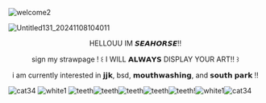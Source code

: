 
![welcome2](https://github.com/user-attachments/assets/0e31df15-c896-486f-915b-eb15f12728c1)

![Untitled131_20241108104011](https://github.com/user-attachments/assets/ba5ec33a-ff22-4a42-b984-18a34cab3792)


<p align="center">
HELLOUU IM 𝙎𝙀𝘼𝙃𝙊𝙍𝙎𝙀!!
</p> 

<p align="center">
sign my strawpage ! ꒰ I WILL 𝗔𝗟𝗪𝗔𝗬𝗦 DISPLAY YOUR ART!! ꒱
</p> 

<p align="center">
i am currently interested in 𝗷𝗷𝗸, bsd, 𝗺𝗼𝘂𝘁𝗵𝘄𝗮𝘀𝗵𝗶𝗻𝗴, and 𝘀𝗼𝘂𝘁𝗵 𝗽𝗮𝗿𝗸 !! 
</p> 


![cat34](https://github.com/user-attachments/assets/5499dd2b-3b69-4a73-a903-8b1fa51b823d)
![white1](https://github.com/user-attachments/assets/5394be53-d8c1-467d-983e-4574ccc08557)
![teeth](https://github.com/user-attachments/assets/e72172c9-eb79-49a3-b09a-2ddb724fd0d8)![teeth](https://github.com/user-attachments/assets/272d6e96-1f0d-4fc1-b3fa-173c23788669)![teeth](https://github.com/user-attachments/assets/c3c90ac2-67a2-4ecc-a9a3-f8f83864e582)![teeth](https://github.com/user-attachments/assets/b18aaa3e-ac04-41de-a17a-79cddef67a9a)![teeth](https://github.com/user-attachments/assets/ab2179d0-6725-40d1-afb3-8fc129df5d26)!![white1](https://github.com/user-attachments/assets/fb024282-a32d-450a-bc7d-17edaccd9b79)![cat34](https://github.com/user-attachments/assets/632c6663-09d4-4b05-9de0-1d95b7e73fda)









